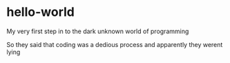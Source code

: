 # hello-world
My very first step in to the dark unknown world of programming 

So they said that coding was a dedious process and apparently they werent lying 
